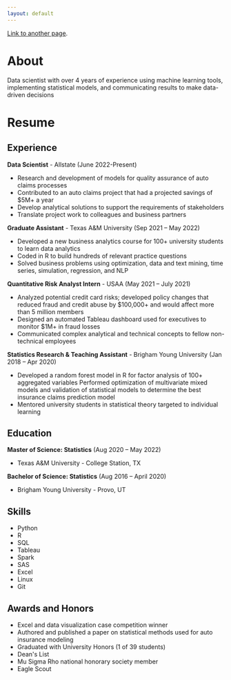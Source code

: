 ```yaml
---
layout: default
---
```


[Link to another page]([./another-page.html]).


# About

Data scientist with over 4 years of experience using machine learning tools, implementing statistical models, and communicating results to make data-driven decisions

# Resume

## Experience

**Data Scientist** - Allstate (June 2022-Present)
  * Research and development of models for quality assurance of auto claims processes
  * Contributed to an auto claims project that had a projected savings of $5M+ a year
  * Develop analytical solutions to support the requirements of stakeholders
  * Translate project work to colleagues and business partners

**Graduate Assistant** - Texas A&M University (Sep 2021 – May 2022)
  * Developed a new business analytics course for 100+ university students to learn data analytics
  * Coded in R to build hundreds of relevant practice questions
  * Solved business problems using optimization, data and text mining, time series, simulation, regression, and NLP

**Quantitative Risk Analyst Intern** - USAA (May 2021 – July 2021)
  * Analyzed potential credit card risks; developed policy changes that reduced fraud and credit abuse by $100,000+ and would affect more than 5 million members
  * Designed an automated Tableau dashboard used for executives to monitor $1M+ in fraud losses
  * Communicated complex analytical and technical concepts to fellow non-technical employees

**Statistics Research & Teaching Assistant** - Brigham Young University (Jan 2018 – Apr 2020)
  * Developed a random forest model in R for factor analysis of 100+ aggregated variables 
     Performed optimization of multivariate mixed models and validation of statistical models to determine the best insurance claims prediction model 
  * Mentored university students in statistical theory targeted to individual learning


## Education
**Master of Science: Statistics** (Aug 2020 – May 2022)
  * Texas A&M University - College Station, TX

**Bachelor of Science: Statistics** (Aug 2016 – April 2020)
  * Brigham Young University - Provo, UT 


## Skills
* Python
* R
* SQL
* Tableau
* Spark
* SAS
* Excel
* Linux
* Git

## Awards and Honors
* Excel and data visualization case competition winner
* Authored and published a paper on statistical methods used for auto insurance modeling
* Graduated with University Honors (1 of 39 students)
* Dean's List
* Mu Sigma Rho national honorary society member
* Eagle Scout
